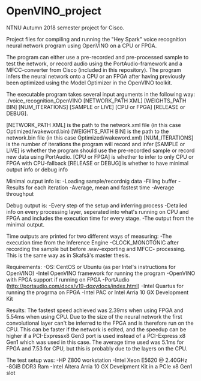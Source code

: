 # OpenVINO_project
NTNU Autumn 2018 semester project for Cisco.

Project files for compiling and running the "Hey Spark" voice recognition neural
network program using OpenVINO on a CPU or FPGA. 

The program can either use a pre-recorded and pre-processed sample to test the network,
or record audio using the PortAudio-framework and a MFCC-converter from Cisco 
(included in this repository). The program infers the neural network onto a CPU or an 
FPGA after having previously been optimized using the Model Optimizer in the OpenVINO
toolkit. 


The executable program takes several input arguments in the following way:
./voice_recognition_OpenVINO [NETWORK_PATH XML] [WEIGHTS_PATH BIN] [NUM_ITERATIONS]
[SAMPLE or LIVE] [CPU or FPGA] [RELEASE or DEBUG].


[NETWORK_PATH XML] is the path to the network.xml file (in this case Optimized/wakeword.bin)
[WEIGHTS_PATH BIN] is the path to the network.bin file (in this case Optimized/wakeword.xml)
[NUM_ITERATIONS] is the number of iterations the program will record and infer
[SAMPLE or LIVE] is whether the program should use the pre-recorded sample or record new data
using PortAudio.
[CPU or FPGA] is whether to infer to only CPU or FPGA with CPU-fallback
[RELEASE or DEBUG] is whether to have minimal output info or debug info


Minimal output info is:
-Loading sample/recordnig data
-Filling buffer
-Results for each iteration
-Average, mean and fastest time
-Average throughput


Debug output is:
-Every step of the setup and inferring process
-Detailed info on every processing layer, seperated into what's running on CPU and FPGA
and includes the execution time for every stage. 
-The output from the minimal output.


Time outputs are printed for two different ways of measuring: 
-The execution time from the Inference Engine
-CLOCK_MONOTONIC after recording the sample but before .wav-exporting and MFCC-
processing. This is the same way as in Skafså's master thesis.


Requirements:
-OS: CentOS or Ubuntu (as per Intel's instructions for OpenVINO)
-Intel OpenVINO framework for running the program
-OpenVINO with FPGA support if running on FPGA
-PortAudio (http://portaudio.com/docs/v19-doxydocs/index.html)
-Intel Quartus for running the progrma on FPGA
-Intel PAC or Intel Arria 10 GX Development Kit


Results:
The fastest speed achieved was 2.39ms when using FPGA and 5.54ms when using CPU. Due to
the size of the neural network the first convolutional layer can't be inferred to the 
FPGA and is therefore run on the CPU. This can be faster if the network is edited, and 
the speedup can be higher if a PCI-Expressx8 Gen3 port is used instead of a 
PCI-Express x8 Gen1 which was used in this case. The average time used was 5.1ms for FPGA
and 7.53 for CPU, but this is probably due to the layers on the CPU.


The test setup was:
-HP Z800 workstation
-Intel Xeon E5620 @ 2.40GHz
-8GiB DDR3 Ram
-Intel Altera Arria 10 GX Develpment Kit in a PCIe x8 Gen1 slot


